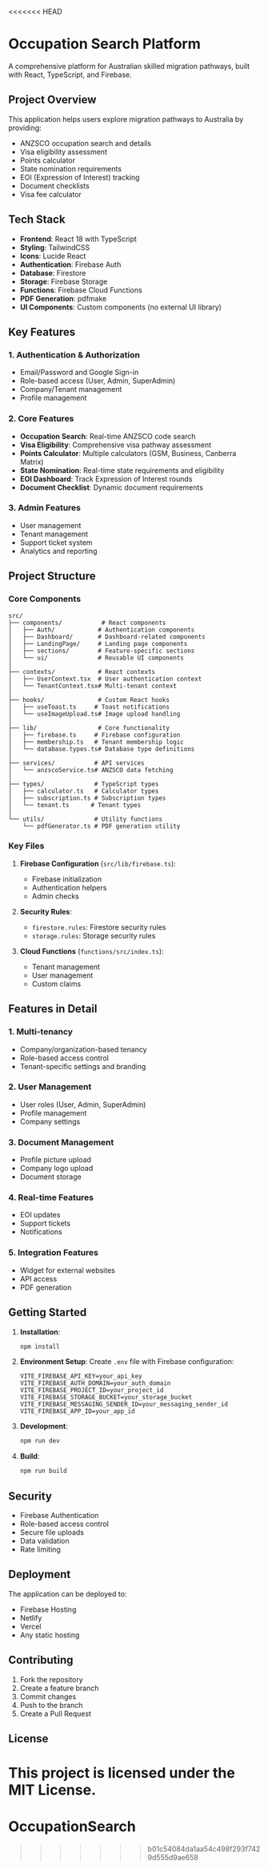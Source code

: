 <<<<<<< HEAD
# Occupation Search Platform

A comprehensive platform for Australian skilled migration pathways, built with React, TypeScript, and Firebase.

## Project Overview

This application helps users explore migration pathways to Australia by providing:

- ANZSCO occupation search and details
- Visa eligibility assessment
- Points calculator
- State nomination requirements
- EOI (Expression of Interest) tracking
- Document checklists
- Visa fee calculator

## Tech Stack

- **Frontend**: React 18 with TypeScript
- **Styling**: TailwindCSS
- **Icons**: Lucide React
- **Authentication**: Firebase Auth
- **Database**: Firestore
- **Storage**: Firebase Storage
- **Functions**: Firebase Cloud Functions
- **PDF Generation**: pdfmake
- **UI Components**: Custom components (no external UI library)

## Key Features

### 1. Authentication & Authorization
- Email/Password and Google Sign-in
- Role-based access (User, Admin, SuperAdmin)
- Company/Tenant management
- Profile management

### 2. Core Features
- **Occupation Search**: Real-time ANZSCO code search
- **Visa Eligibility**: Comprehensive visa pathway assessment
- **Points Calculator**: Multiple calculators (GSM, Business, Canberra Matrix)
- **State Nomination**: Real-time state requirements and eligibility
- **EOI Dashboard**: Track Expression of Interest rounds
- **Document Checklist**: Dynamic document requirements

### 3. Admin Features
- User management
- Tenant management
- Support ticket system
- Analytics and reporting

## Project Structure

### Core Components

```
src/
├── components/           # React components
│   ├── Auth/            # Authentication components
│   ├── Dashboard/       # Dashboard-related components
│   ├── LandingPage/     # Landing page components
│   ├── sections/        # Feature-specific sections
│   └── ui/              # Reusable UI components
│
├── contexts/            # React contexts
│   ├── UserContext.tsx  # User authentication context
│   └── TenantContext.tsx# Multi-tenant context
│
├── hooks/               # Custom React hooks
│   ├── useToast.ts     # Toast notifications
│   └── useImageUpload.ts# Image upload handling
│
├── lib/                 # Core functionality
│   ├── firebase.ts     # Firebase configuration
│   ├── membership.ts   # Tenant membership logic
│   └── database.types.ts# Database type definitions
│
├── services/           # API services
│   └── anzscoService.ts# ANZSCO data fetching
│
├── types/              # TypeScript types
│   ├── calculator.ts   # Calculator types
│   ├── subscription.ts # Subscription types
│   └── tenant.ts      # Tenant types
│
└── utils/              # Utility functions
    └── pdfGenerator.ts # PDF generation utility
```

### Key Files

1. **Firebase Configuration** (`src/lib/firebase.ts`):
   - Firebase initialization
   - Authentication helpers
   - Admin checks

2. **Security Rules**:
   - `firestore.rules`: Firestore security rules
   - `storage.rules`: Storage security rules

3. **Cloud Functions** (`functions/src/index.ts`):
   - Tenant management
   - User management
   - Custom claims

## Features in Detail

### 1. Multi-tenancy
- Company/organization-based tenancy
- Role-based access control
- Tenant-specific settings and branding

### 2. User Management
- User roles (User, Admin, SuperAdmin)
- Profile management
- Company settings

### 3. Document Management
- Profile picture upload
- Company logo upload
- Document storage

### 4. Real-time Features
- EOI updates
- Support tickets
- Notifications

### 5. Integration Features
- Widget for external websites
- API access
- PDF generation

## Getting Started

1. **Installation**:
   ```bash
   npm install
   ```

2. **Environment Setup**:
   Create `.env` file with Firebase configuration:
   ```
   VITE_FIREBASE_API_KEY=your_api_key
   VITE_FIREBASE_AUTH_DOMAIN=your_auth_domain
   VITE_FIREBASE_PROJECT_ID=your_project_id
   VITE_FIREBASE_STORAGE_BUCKET=your_storage_bucket
   VITE_FIREBASE_MESSAGING_SENDER_ID=your_messaging_sender_id
   VITE_FIREBASE_APP_ID=your_app_id
   ```

3. **Development**:
   ```bash
   npm run dev
   ```

4. **Build**:
   ```bash
   npm run build
   ```

## Security

- Firebase Authentication
- Role-based access control
- Secure file uploads
- Data validation
- Rate limiting

## Deployment

The application can be deployed to:
- Firebase Hosting
- Netlify
- Vercel
- Any static hosting

## Contributing

1. Fork the repository
2. Create a feature branch
3. Commit changes
4. Push to the branch
5. Create a Pull Request

## License

This project is licensed under the MIT License.
=======
# OccupationSearch
>>>>>>> b01c54084da1aa54c498f293f7429d555d9ae658
